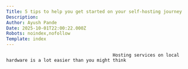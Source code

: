 ```yaml
---
Title: 5 tips to help you get started on your self-hosting journey
Description: 
Author: Ayush Pande
Date: 2025-10-01T22:00:22.000Z
Robots: noindex,nofollow
Template: index
---
```


                                            Hosting services on local hardware is a lot easier than you might think
                                        